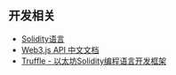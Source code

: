 
## 开发相关

* [Solidity语言](http://www.tryblockchain.org/)
* [Web3.js API 中文文档](http://web3.tryblockchain.org/web3-js-in-action.html)
* [Truffle - 以太坊Solidity编程语言开发框架](http://truffle.tryblockchain.org/)
